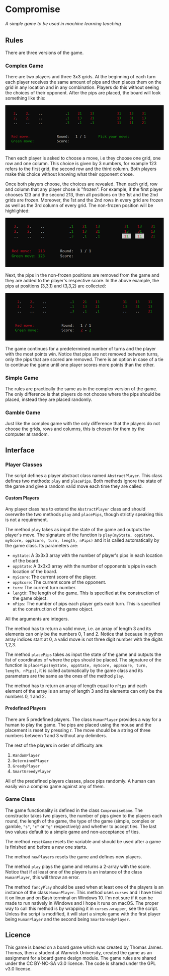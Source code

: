 # Compromise
###### A simple game to be used in machine learning teaching

## Rules

There are three versions of the game.

### Complex Game

There are two players and three 3x3 grids. At the beginning of each turn each player receives the same amount of pips and then places them on the grid in any location and in any combination. Players do this without seeing the choices of their opponent. After the pips are placed, the board will look something like this:

![pre-move](https://raw.githubusercontent.com/gmoutsin/Compromise/master/pictures/premove.png)

Then each player is asked to choose a move, i.e they choose one grid, one row and one column. This choice is given by 3 numbers, for example 123 refers to the first grid, the second row and the third column. Both players make this choice without knowing what their opponent chose.

Once both players choose, the choices are revealed. Then each grid, row and column that any player chose is "frozen". For example, if the first player chooses 123 and the second 213, then all positions on the 1st and the 2nd grids are frozen. Moreover, the 1st and the 2nd rows in every grid are frozen as well as the 3rd column of every grid. The non-frozen position will be highlighted:

![post-move](https://raw.githubusercontent.com/gmoutsin/Compromise/master/pictures/postmove.png)

Next, the pips in the non-frozen positions are removed from the game and they are added to the player's respective score. In the above example, the pips at positions (3,3,1) and (3,3,2) are collected:

![pre-move](https://raw.githubusercontent.com/gmoutsin/Compromise/master/pictures/score.png)

The game continues for a predetermined number of turns and the player with the most points win. Notice that pips are not removed between turns, only the pips that are scored are removed. There is an option in case of a tie to continue the game until one player scores more points than the other. 

### Simple Game

The rules are practically the same as in the complex version of the game. The only difference is that players do not choose where the pips should be placed, instead they are placed randomly.

### Gamble Game

Just like the complex game with the only difference that the players do not choose the grids, rows and columns, this is chosen for them by the computer at random.

## Interface

### Player Classes

The script defines a player abstract class named `AbstractPlayer`. This class defines two methods: `play` and `placePips`. Both methods ignore the state of the game and give a random valid move each time they are called.

#### Custom Players

Any player class has to extend the `AbstractPlayer` class and should overwrite the two methods `play` and `placePips`, though strictly speaking this is not a requirement.

The method `play` takes as input the state of the game and outputs the player's move. The signature of the function is `play(myState, oppState, myScore, oppScore, turn, length, nPips)` and it is called automatically by the game class. Its parameters are:
* `myState`: A 3x3x3 array with the number of player's pips in each location of the board.
* `oppState`: A 3x3x3 array with the number of opponents's pips in each location of the board.
* `myScore`: The current score of the player.
* `oppScore`: The current score of the opponent.
* `turn`: The current turn number.
* `length`: The length of the game. This is specified at the construction of the game object.
* `nPips`: The number of pips each player gets each turn. This is specified at the construction of the game object.

All the arguments are integers.

The method has to return a valid move, i.e. an array of length 3 and its elements can only be the numbers 0, 1 and 2. Notice that because in python array indices start at 0, a valid move is not three digit number with the digits 1,2,3.

The method `placePips` takes as input the state of the game and outputs the list of coordinates of where the pips should be placed. The signature of the function is `placePips(myState, oppState, myScore, oppScore, turn, length, nPips)`, it is called automatically by the game class and its parameters are the same as the ones of the method `play`.

The method has to return an array of length equal to `nPips` and each element of the array is an array of length 3 and its elements can only be the numbers 0, 1 and 2.


#### Predefined Players

There are 5 predefined players. The class `HumanPlayer` provides a way for a human to play the game. The pips are placed using the mouse and the placement is reset by pressing r. The move should be a string of three numbers between 1 and 3 without any delimiters.

The rest of the players in order of difficulty are:

1. `RandomPlayer`
1. `DeterminedPlayer`
1. `GreedyPlayer`
1. `SmartGreedyPlayer`

All of the predefined players classes, place pips randomly. A human can easily win a complex game against any of them.

### Game Class

The game functionality is defined in the class `CompromiseGame`. The constructor takes two players, the number of pips given to the players each round, the length of the game, the type of the game (simple, complex or gamble, `"s"`, `"c"` or `"g"` respectively) and whether to accept ties. The last two values default to a simple game and non-acceptance of ties.

The method `resetGame` resets the variable and should be used after a game is finished and before a new one starts.

The method `newPlayers` resets the game and defines new players.

The method `play` plays the game and returns a 2-array with the score. Notice that if at least one of the players is an instance of the class `HumanPlayer`, this will throw an error.

The method `fancyPlay` should be used when at least one of the players is an instance of the class `HumanPlayer`. This method uses `curses` and I have tried it on linux and on Bash terminal on Windows 10. I'm not sure if it can be made to run natively in Windows and I hope it runs on macOS. The proper way to call this method is by wrapping it in `curses.wrapper`, see the script. Unless the script is modified, it will start a simple game with the first player being `HumanPlayer` and the second being `SmartGreedyPlayer`.

## Licence

This game is based on a board game which was created by Thomas James. Thomas, then a student at Warwick University, created the game as an assignment for a board game design module. The game rules are shared under the CC BY-NC-SA v3.0 licence. The code is shared under the GPL v3.0 license.

